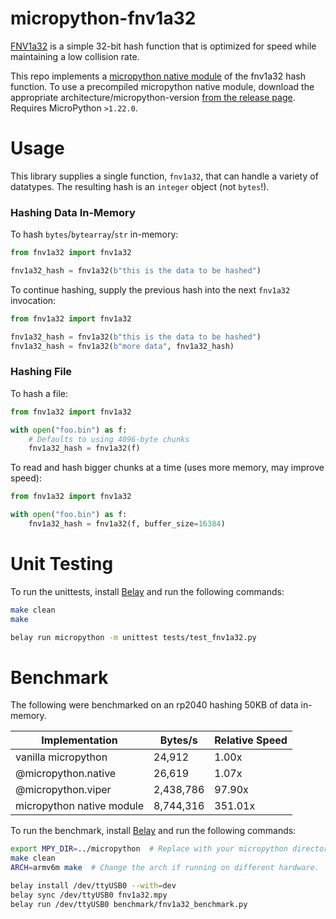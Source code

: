 # micropython-fnv1a32
[FNV1a32](http://www.isthe.com/chongo/tech/comp/fnv) is a simple 32-bit hash function that is optimized for speed while maintaining a low collision rate.

This repo implements a [micropython native module](https://docs.micropython.org/en/latest/develop/natmod.html) of the fnv1a32 hash function. To use a precompiled micropython native module, download the appropriate architecture/micropython-version [from the release page](https://github.com/BrianPugh/micropython-fnv1a32/releases).
Requires MicroPython `>1.22.0`.

# Usage
This library supplies a single function, `fnv1a32`, that can handle a variety of datatypes. The resulting hash is an `integer` object (not `bytes`!).

### Hashing Data In-Memory
To hash `bytes`/`bytearray`/`str` in-memory:

```python
from fnv1a32 import fnv1a32

fnv1a32_hash = fnv1a32(b"this is the data to be hashed")
```

To continue hashing, supply the previous hash into the next `fnv1a32` invocation:

```python
from fnv1a32 import fnv1a32

fnv1a32_hash = fnv1a32(b"this is the data to be hashed")
fnv1a32_hash = fnv1a32(b"more data", fnv1a32_hash)
```

### Hashing File
To hash a file:

```python
from fnv1a32 import fnv1a32

with open("foo.bin") as f:
    # Defaults to using 4096-byte chunks
    fnv1a32_hash = fnv1a32(f)
```

To read and hash bigger chunks at a time (uses more memory, may improve speed):

```python
from fnv1a32 import fnv1a32

with open("foo.bin") as f:
    fnv1a32_hash = fnv1a32(f, buffer_size=16384)
```

# Unit Testing
To run the unittests, install [Belay](https://github.com/BrianPugh/belay/tree/main) and run the following commands:

```bash
make clean
make

belay run micropython -m unittest tests/test_fnv1a32.py
```

# Benchmark
The following were benchmarked on an rp2040 hashing 50KB of data in-memory.

| Implementation             | Bytes/s   | Relative Speed |
|----------------------------|-----------|----------------|
| vanilla micropython        | 24,912    | 1.00x          |
| @micropython.native        | 26,619    | 1.07x          |
| @micropython.viper         | 2,438,786 | 97.90x         |
| micropython native module  | 8,744,316 | 351.01x        |

To run the benchmark, install [Belay](https://github.com/BrianPugh/belay/tree/main) and run the following commands:

```bash
export MPY_DIR=../micropython  # Replace with your micropython directory.
make clean
ARCH=armv6m make  # Change the arch if running on different hardware.

belay install /dev/ttyUSB0 --with=dev
belay sync /dev/ttyUSB0 fnv1a32.mpy
belay run /dev/ttyUSB0 benchmark/fnv1a32_benchmark.py
```
